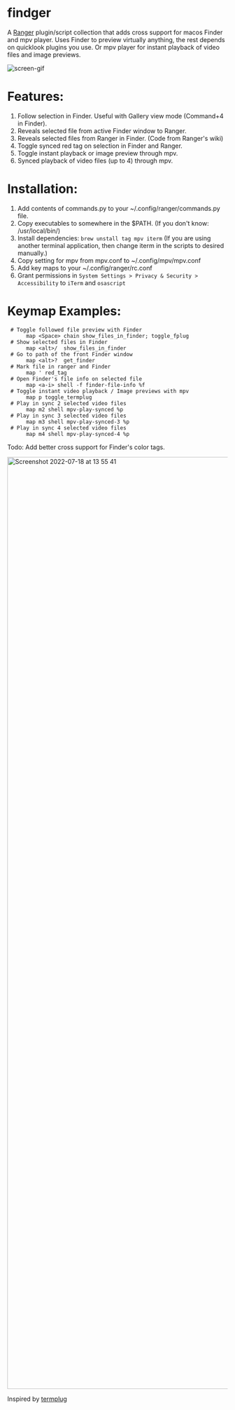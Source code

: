 # findger

A [Ranger](https://github.com/ranger/ranger) plugin/script collection that adds cross support for macos Finder and mpv player.
Uses Finder to preview virtually anything, the rest depends on quicklook plugins you use. Or mpv player for instant playback of video files and image previews.

![screen-gif](./preview.gif)

# Features:

  1. Follow selection in Finder. Useful with Gallery view mode (Command+4 in Finder).
  2. Reveals selected file from active Finder window to Ranger.
  3. Reveals selected files from Ranger in Finder. (Code from Ranger's wiki)
  4. Toggle synced red tag on selection in Finder and Ranger.
  5. Toggle instant playback or image preview through mpv.
  6. Synced playback of video files (up to 4) through mpv.

# Installation:

  1. Add contents of commands.py to your ~/.config/ranger/commands.py file.
  2. Copy executables to somewhere in the $PATH. (If you don't know: /usr/local/bin/)
  3. Install dependencies: `brew unstall tag mpv iterm` (If you are using another terminal application, then change iterm in the scripts to desired manually.)
  4. Copy setting for mpv from mpv.conf to ~/.config/mpv/mpv.conf
  5. Add key maps to your ~/.config/ranger/rc.conf
  6. Grant permissions in `System Settings > Privacy & Security > Accessibility` to `iTerm` and `osascript`

# Keymap Examples:

```
 # Toggle followed file preview with Finder
      map <Space> chain show_files_in_finder; toggle_fplug
 # Show selected files in Finder
      map <alt>/  show_files_in_finder
 # Go to path of the front Finder window
      map <alt>?  get_finder
 # Mark file in ranger and Finder
      map ' red_tag
 # Open Finder's file info on selected file
      map <a-i> shell -f finder-file-info %f
 # Toggle instant video playback / Image previews with mpv
      map p toggle_termplug
 # Play in sync 2 selected video files
      map m2 shell mpv-play-synced %p
 # Play in sync 3 selected video files
      map m3 shell mpv-play-synced-3 %p
 # Play in sync 4 selected video files
      map m4 shell mpv-play-synced-4 %p
```

Todo: Add better cross support for Finder's color tags.

<img width="2128" alt="Screenshot 2022-07-18 at 13 55 41" src="https://user-images.githubusercontent.com/77557804/179497347-9f0ba654-f6dc-4c17-834d-77e5b5d670fd.png">

Inspired by [termplug](https://github.com/laktak/termplug)
